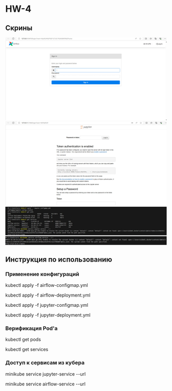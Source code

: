 # HW-4

## Скрины
![1](./screens/airflow.jpg)
![2](./screens/jupyter.jpg)
![3](./screens/first_screen.jpg)
![4](./screens/second_screen.jpg)

## Инструкция по использованию
### Применение конфигураций

kubectl apply -f airflow-configmap.yml

kubectl apply -f airflow-deployment.yml

kubectl apply -f jupyter-configmap.yml

kubectl apply -f jupyter-deployment.yml

### Верификация Pod'а

kubectl get pods

kubectl get services

### Доступ к сервисам из кубера

minikube service jupyter-service --url

minikube service airflow-service --url

